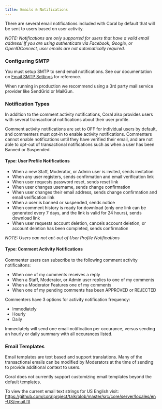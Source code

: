 ```yaml
---
title: Emails & Notifications
---
```


There are several email notifications included with Coral by default that will be sent to users based on user activity.

_NOTE: Notifications are only supported for users that have a valid email address! If you are using authenticate via Facebook, Google, or OpenIDConnect, user emails are not automatically required._

### Configuring SMTP

You must setup SMTP to send email notifications.
See our documentation on [Email SMTP Settings](/administration#email-smtp-settings) for reference.

When running in production we recommend using a 3rd party mail service provider like SendGrid or MailGun.

### Notification Types

In addition to the comment activity notifications, Coral also provides users with several transactional notifications about their user profile.

Comment activity notifications are set to OFF for individual users by default, and commenters must opt-in to enable activity notifications. Commenters cannot enable notifications until they have verified their email, and are not able to opt-out of transactional notifications such as when a user has been Banned or Suspended.

#### Type: User Profile Notifications

- When a new Staff, Moderator, or Admin user is invited, sends invitation
- When any user registers, sends confirmation and email verification link
- When user requests password reset, sends reset link
- When user changes username, sends change confirmation
- When user changes their email address, sends change confirmation and email verification link
- When a user is banned or suspended, sends notice
- When comment history is ready for download (only one link can be generated every 7 days, and the link is valid for 24 hours), sends download link
- When user requests account deletion, cancels account deletion, or account deletion has been completed, sends confirmation

_NOTE: Users can not opt-out of User Profile Notifications_

#### Type: Comment Activity Notifications

Commenter users can subscribe to the following comment activity notificaitons:

- When one of my comments receives a reply
- When a Staff, Moderator, or Admin user replies to one of my comments
- When a Moderator Features one of my comments
- When one of my pending comments has been APPROVED or REJECTED

Commenters have 3 options for activity notification frequency:

- Immediately
- Hourly
- Daily

Immediately will send one email notification per occurance, versus sending an hourly or daily summary with all occurances listed.

### Email Templates

Email templates are text based and support translations. Many of the transactional emails can be modified by Moderators at the time of sending to provide additional context to users.

Coral does not currently support customizing email templates beyond the default templates.

To view the current email text strings for US English visit: https://github.com/coralproject/talk/blob/master/src/core/server/locales/en-US/email.ftl
